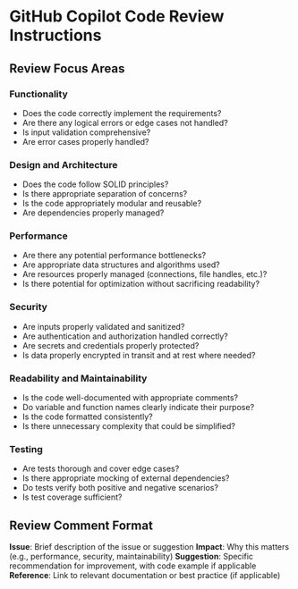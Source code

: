 # GitHub Copilot Code Review Instructions

## Review Focus Areas

### Functionality

- Does the code correctly implement the requirements?
- Are there any logical errors or edge cases not handled?
- Is input validation comprehensive?
- Are error cases properly handled?

### Design and Architecture

- Does the code follow SOLID principles?
- Is there appropriate separation of concerns?
- Is the code appropriately modular and reusable?
- Are dependencies properly managed?

### Performance

- Are there any potential performance bottlenecks?
- Are appropriate data structures and algorithms used?
- Are resources properly managed (connections, file handles, etc.)?
- Is there potential for optimization without sacrificing readability?

### Security

- Are inputs properly validated and sanitized?
- Are authentication and authorization handled correctly?
- Are secrets and credentials properly protected?
- Is data properly encrypted in transit and at rest where needed?

### Readability and Maintainability

- Is the code well-documented with appropriate comments?
- Do variable and function names clearly indicate their purpose?
- Is the code formatted consistently?
- Is there unnecessary complexity that could be simplified?

### Testing

- Are tests thorough and cover edge cases?
- Is there appropriate mocking of external dependencies?
- Do tests verify both positive and negative scenarios?
- Is test coverage sufficient?

## Review Comment Format

**Issue**: Brief description of the issue or suggestion
**Impact**: Why this matters (e.g., performance, security, maintainability)
**Suggestion**: Specific recommendation for improvement, with code example if applicable
**Reference**: Link to relevant documentation or best practice (if applicable)